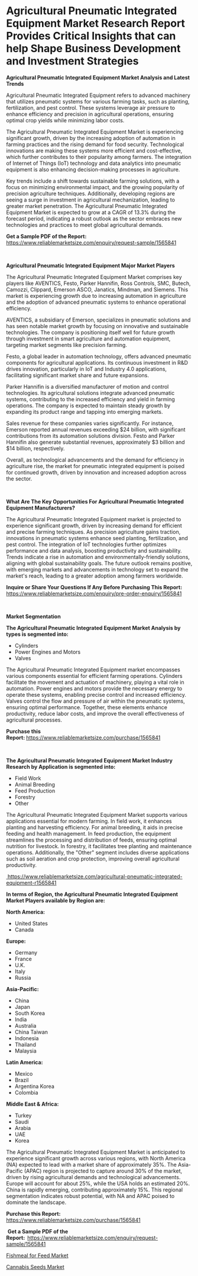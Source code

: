 <p><h1>Agricultural Pneumatic Integrated Equipment Market Research Report Provides Critical Insights that can help Shape Business Development and Investment Strategies</h1></p><p><strong>Agricultural Pneumatic Integrated Equipment Market Analysis and Latest Trends</strong></p>
<p><p>Agricultural Pneumatic Integrated Equipment refers to advanced machinery that utilizes pneumatic systems for various farming tasks, such as planting, fertilization, and pest control. These systems leverage air pressure to enhance efficiency and precision in agricultural operations, ensuring optimal crop yields while minimizing labor costs.</p><p>The Agricultural Pneumatic Integrated Equipment Market is experiencing significant growth, driven by the increasing adoption of automation in farming practices and the rising demand for food security. Technological innovations are making these systems more efficient and cost-effective, which further contributes to their popularity among farmers. The integration of Internet of Things (IoT) technology and data analytics into pneumatic equipment is also enhancing decision-making processes in agriculture.</p><p>Key trends include a shift towards sustainable farming solutions, with a focus on minimizing environmental impact, and the growing popularity of precision agriculture techniques. Additionally, developing regions are seeing a surge in investment in agricultural mechanization, leading to greater market penetration. The Agricultural Pneumatic Integrated Equipment Market is expected to grow at a CAGR of 13.3% during the forecast period, indicating a robust outlook as the sector embraces new technologies and practices to meet global agricultural demands.</p></p>
<p><strong>Get a Sample PDF of the Report:&nbsp;</strong> <a href="https://www.reliablemarketsize.com/enquiry/request-sample/1565841?utm_campaign=1550&utm_medium=2&utm_source=Github&utm_content=ia&utm_term=01112024&utm_id=agricultural-pneumatic-integrated-equipment">https://www.reliablemarketsize.com/enquiry/request-sample/1565841</a></p>
<p>&nbsp;</p>
<p><strong>Agricultural Pneumatic Integrated Equipment Major Market Players</strong></p>
<p><p>The Agricultural Pneumatic Integrated Equipment Market comprises key players like AVENTICS, Festo, Parker Hannifin, Ross Controls, SMC, Butech, Camozzi, Clippard, Emerson ASCO, Janatics, Mindman, and Siemens. This market is experiencing growth due to increasing automation in agriculture and the adoption of advanced pneumatic systems to enhance operational efficiency.</p><p>AVENTICS, a subsidiary of Emerson, specializes in pneumatic solutions and has seen notable market growth by focusing on innovative and sustainable technologies. The company is positioning itself well for future growth through investment in smart agriculture and automation equipment, targeting market segments like precision farming.</p><p>Festo, a global leader in automation technology, offers advanced pneumatic components for agricultural applications. Its continuous investment in R&D drives innovation, particularly in IoT and Industry 4.0 applications, facilitating significant market share and future expansions.</p><p>Parker Hannifin is a diversified manufacturer of motion and control technologies. Its agricultural solutions integrate advanced pneumatic systems, contributing to the increased efficiency and yield in farming operations. The company is expected to maintain steady growth by expanding its product range and tapping into emerging markets.</p><p>Sales revenue for these companies varies significantly. For instance, Emerson reported annual revenues exceeding $24 billion, with significant contributions from its automation solutions division. Festo and Parker Hannifin also generate substantial revenues, approximately $3 billion and $14 billion, respectively.</p><p>Overall, as technological advancements and the demand for efficiency in agriculture rise, the market for pneumatic integrated equipment is poised for continued growth, driven by innovation and increased adoption across the sector.</p></p>
<p>&nbsp;</p>
<p><strong>What Are The Key Opportunities For Agricultural Pneumatic Integrated Equipment Manufacturers?</strong></p>
<p><p>The Agricultural Pneumatic Integrated Equipment market is projected to experience significant growth, driven by increasing demand for efficient and precise farming techniques. As precision agriculture gains traction, innovations in pneumatic systems enhance seed planting, fertilization, and pest control. The integration of IoT technologies further optimizes performance and data analysis, boosting productivity and sustainability. Trends indicate a rise in automation and environmentally-friendly solutions, aligning with global sustainability goals. The future outlook remains positive, with emerging markets and advancements in technology set to expand the market's reach, leading to a greater adoption among farmers worldwide.</p></p>
<p><strong>Inquire or Share Your Questions If Any Before Purchasing This Report:</strong> <a href="https://www.reliablemarketsize.com/enquiry/pre-order-enquiry/1565841?utm_campaign=1550&utm_medium=2&utm_source=Github&utm_content=ia&utm_term=01112024&utm_id=agricultural-pneumatic-integrated-equipment">https://www.reliablemarketsize.com/enquiry/pre-order-enquiry/1565841</a></p>
<p>&nbsp;</p>
<p><strong>Market Segmentation</strong></p>
<p><strong>The Agricultural Pneumatic Integrated Equipment Market Analysis by types is segmented into:</strong></p>
<p><ul><li>Cylinders</li><li>Power Engines and Motors</li><li>Valves</li></ul></p>
<p><p>The Agricultural Pneumatic Integrated Equipment market encompasses various components essential for efficient farming operations. Cylinders facilitate the movement and actuation of machinery, playing a vital role in automation. Power engines and motors provide the necessary energy to operate these systems, enabling precise control and increased efficiency. Valves control the flow and pressure of air within the pneumatic systems, ensuring optimal performance. Together, these elements enhance productivity, reduce labor costs, and improve the overall effectiveness of agricultural processes.</p></p>
<p><strong>Purchase this Report:&nbsp;</strong><a href="https://www.reliablemarketsize.com/purchase/1565841?utm_campaign=1550&utm_medium=2&utm_source=Github&utm_content=ia&utm_term=01112024&utm_id=agricultural-pneumatic-integrated-equipment">https://www.reliablemarketsize.com/purchase/1565841</a></p>
<p>&nbsp;</p>
<p><strong>The Agricultural Pneumatic Integrated Equipment Market Industry Research by Application is segmented into:</strong></p>
<p><ul><li>Field Work</li><li>Animal Breeding</li><li>Feed Production</li><li>Forestry</li><li>Other</li></ul></p>
<p><p>The Agricultural Pneumatic Integrated Equipment Market supports various applications essential for modern farming. In field work, it enhances planting and harvesting efficiency. For animal breeding, it aids in precise feeding and health management. In feed production, the equipment streamlines the processing and distribution of feeds, ensuring optimal nutrition for livestock. In forestry, it facilitates tree planting and maintenance operations. Additionally, the "Other" segment includes diverse applications such as soil aeration and crop protection, improving overall agricultural productivity.</p></p>
<p><a href="https://www.reliablemarketsize.com/agricultural-pneumatic-integrated-equipment-r1565841?utm_campaign=1550&utm_medium=2&utm_source=Github&utm_content=ia&utm_term=01112024&utm_id=agricultural-pneumatic-integrated-equipment">&nbsp;https://www.reliablemarketsize.com/agricultural-pneumatic-integrated-equipment-r1565841</a></p>
<p><strong>In terms of Region, the Agricultural Pneumatic Integrated Equipment Market Players available by Region are:</strong></p>
<p>
    <p> <strong> North America: </strong>
        <ul>
            <li>United States</li>
            <li>Canada</li>
        </ul>
        </p> 
    <p> <strong> Europe: </strong>
        <ul>
            <li>Germany</li>
            <li>France</li>
            <li>U.K.</li>
            <li>Italy</li>
            <li>Russia</li>
        </ul>
        </p> 
    <p> <strong> Asia-Pacific: </strong>
        <ul>
            <li>China</li>
            <li>Japan</li>
            <li>South Korea</li>
            <li>India</li>
            <li>Australia</li>
            <li>China Taiwan</li>
            <li>Indonesia</li>
            <li>Thailand</li>
            <li>Malaysia</li>
        </ul>
        </p> 
    <p> <strong> Latin America: </strong>
        <ul>
            <li>Mexico</li>
            <li>Brazil</li>
            <li>Argentina Korea</li>
            <li>Colombia</li>
        </ul>
        </p> 
    <p> <strong> Middle East & Africa: </strong>
        <ul>
            <li>Turkey</li>
            <li>Saudi</li>
            <li>Arabia</li>
            <li>UAE</li>
            <li>Korea</li>
        </ul>
    </p>
    </p>
<p><p>The Agricultural Pneumatic Integrated Equipment Market is anticipated to experience significant growth across various regions, with North America (NA) expected to lead with a market share of approximately 35%. The Asia-Pacific (APAC) region is projected to capture around 30% of the market, driven by rising agricultural demands and technological advancements. Europe will account for about 25%, while the USA holds an estimated 20%. China is rapidly emerging, contributing approximately 15%. This regional segmentation indicates robust potential, with NA and APAC poised to dominate the landscape.</p></p>
<p><strong>Purchase this Report: </strong><a href="https://www.reliablemarketsize.com/purchase/1565841?utm_campaign=1550&utm_medium=2&utm_source=Github&utm_content=ia&utm_term=01112024&utm_id=agricultural-pneumatic-integrated-equipment">https://www.reliablemarketsize.com/purchase/1565841</a></p>
<p>&nbsp;<strong>Get a Sample PDF of the Report:&nbsp;&nbsp;</strong><a href="https://www.reliablemarketsize.com/enquiry/request-sample/1565841?utm_campaign=1550&utm_medium=2&utm_source=Github&utm_content=ia&utm_term=01112024&utm_id=agricultural-pneumatic-integrated-equipment">https://www.reliablemarketsize.com/enquiry/request-sample/1565841</a></p>
<p><strong></strong></p>
<p><p><a href="https://github.com/mosmentrcqn/Market-Research-Report-List-1/blob/main/fishmeal-for-feed-market.md?utm_campaign=1550&utm_medium=2&utm_source=Github&utm_content=ia&utm_term=01112024&utm_id=agricultural-pneumatic-integrated-equipment">Fishmeal for Feed Market</a></p><p><a href="https://github.com/ChiragRp1/Market-Research-Report-List-6/blob/main/cannabis-seeds-market.md?utm_campaign=1550&utm_medium=2&utm_source=Github&utm_content=ia&utm_term=01112024&utm_id=agricultural-pneumatic-integrated-equipment">Cannabis Seeds Market</a></p></p>